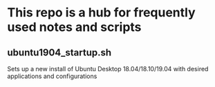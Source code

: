 # This repo is a hub for frequently used notes and scripts

## ubuntu1904_startup.sh
Sets up a new install of Ubuntu Desktop 18.04/18.10/19.04 with desired applications and configurations
